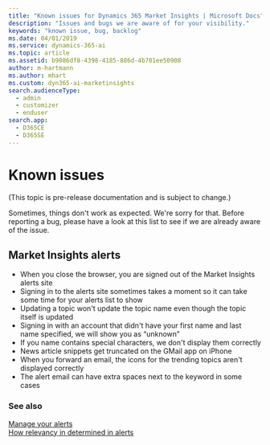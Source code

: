 ```yaml
---
title: "Known issues for Dynamics 365 Market Insights | Microsoft Docs"
description: "Issues and bugs we are aware of for your visibility."
keywords: "known issue, bug, backlog"
ms.date: 04/01/2019
ms.service: dynamics-365-ai
ms.topic: article
ms.assetid: b9086df8-4398-4185-886d-4b701ee50908
author: m-hartmann
ms.author: mhart
ms.custom: dyn365-ai-marketinsights
search.audienceType: 
  - admin
  - customizer
  - enduser
search.app: 
  - D365CE
  - D365SE
---
```


# Known issues

(This topic is pre-release documentation and is subject to change.)

Sometimes, things don't work as expected. We're sorry for that. Before reporting a bug, please have a look at this list to see if we are already aware of the issue. 

## Market Insights alerts

- When you close the browser, you are signed out of the Market Insights alerts site
- Signing in to the alerts site sometimes takes a moment so it can take some time for your alerts list to show
- Updating a topic won't update the topic name even though the topic itself is updated
- Signing in with an account that didn't have your first name and last name specified, we will show you as “unknown”
- If you name contains special characters, we don't display them correctly
- News article snippets get truncated on the GMail app on iPhone
- When you forward an email, the icons for the trending topics aren't displayed correctly
- The alert email can have extra spaces next to the keyword in some cases

### See also

[Manage your alerts](alerts-management.md)    
[How relevancy in determined in alerts](alerts-data-science.md)
